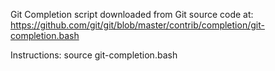 
Git Completion script downloaded from Git source code at:
https://github.com/git/git/blob/master/contrib/completion/git-completion.bash

Instructions:
source git-completion.bash
